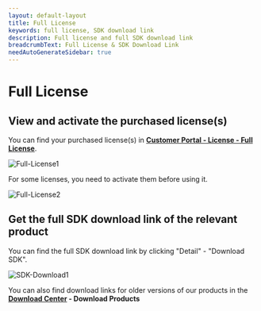 ```yaml
---
layout: default-layout
title: Full License
keywords: full license, SDK download link
description: Full license and full SDK download link
breadcrumbText: Full License & SDK Download Link
needAutoGenerateSidebar: true
---
```


# Full License

## View and activate the purchased license(s)

You can find your purchased license(s) in **[Customer Portal - License - Full License](https://www.dynamsoft.com/customer/license/fullLicense)**. 

![Full-License1]({{site.assets}}img/Full-License-1.png)

For some licenses, you need to activate them before using it. 

![Full-License2]({{site.assets}}img/Full-License-2.png)


## Get the full SDK download link of the relevant product

You can find the full SDK download link by clicking "Detail" - "Download SDK".

![SDK-Download1]({{site.assets}}img/SDK-Download-1.png)

You can also find download links for older versions of our products in the  **[Download Center](https://www.dynamsoft.com/customer/download) - Download Products** 
